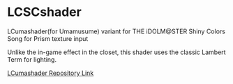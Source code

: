# LCSCshader
LCumashader(for Umamusume) variant for THE iDOLM@STER Shiny Colors Song for Prism texture input

Unlike the in-game effect in the closet, this shader uses the classic Lambert Term for lighting.

[LCumashader Repository Link](https://github.com/Jebe89/LCumashader)
